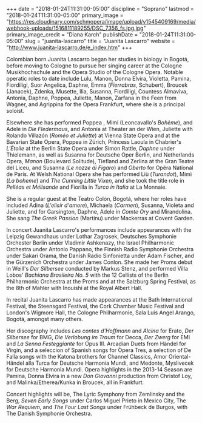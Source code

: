 +++
date = "2018-01-24T11:31:00-05:00"
discipline = "Soprano"
lastmod = "2018-01-24T11:31:00-05:00"
primary_image = "https://res.cloudinary.com/schmopera/image/upload/v1545409169/media/webhook-uploads/1516811189255/DSC_7356_fs.jpg.jpg"
primary_image_credit = "Diana Karch"
publishDate = "2018-01-24T11:31:00-05:00"
slug = "juanita-lascarro"
title = "Juanita Lascarro"
website = "http://www.juanita-lascarro.de/e_index.htm"
+++

Colombian born Juanita Lascarro began her studies in biology in Bogotá, before moving to Cologne to pursue her singing career at the Cologne Musikhochschule and the Opera Studio of the Cologne Opera. 
Notable operatic roles to date include Lulu, Manon, Donna Elvira, Violetta, Pamina, Fiordiligi, Suor Angelica, Daphne, Emma (*Fierrabras*, Schubert), Broucek (Janacek), Zdenka, Musette, Ilia, Susanna, Fiordiligi, Countess Almaviva, Antonia, Daphne, Poppea, Juliette, Manon, Zarfana in the Feen from Wagner, and Agrippina for the Opera Frankfurt, where she is a principal soloist.

Elsewhere she has performed Poppea , Mimi (Leoncavallo's *Bohème*), and Adele in *Die Fledermaus*, and Antonia at Theater an der Wien, Juliette with Rolando Villazón (*Roméo et Juliette*) at Vienna State Opera and at the Bavarian State Opera, Poppea in Zürich, Princess Laoula in Chabrier's *L'Étoile* at the Berlin State Opera under Simon Rattle, *Daphne* under Thielemann, as well as Susanna for Deutsche Oper Berlin, and Netherlands Opera, *Manon* (Boulevard Solitude), Tiefland and Zerlina at the Gran Teatre del Liceu, and Susanna (*Le nozze di Figaro*) and *Oberto* for Opéra National de Paris. At Welsh National Opera she has performed Liù (*Turandot*), Mimì (*La boheme*) and *The Cunning Little Vixen*, and she took the title role in *Pelléas et Mélisande* and Fiorilla in *Turco in Italia* at La Monnaie. 

She is a regular guest at the Teatro Colón, Bogotá, where her roles have included Adina (*L'elisir d'amore*), Michaela (*Carmen*), Susanna, Violeta and Juliette, and for Garsington, Daphne, Adele in *Comte Ory* and Mirandolina. She sang *The Greek Passion* (Martinu) under Mackerras at Covent Garden. 

In concert Juanita Lascarro's performances include appearances with the Leipzig Gewandhaus under Lothar Zagrosek, Deutsches Symphonie Orchester Berlin under Vladimir Ashkenazy, the Israel Philharmonic Orchestra under Antonio Pappano, the Finnish Radio Symphonie Orchestra under Sakari Orama, the Danish Radio Sinfonietta under Adam Fischer, and the Gürzenich Orchestra under James Conlon. She made her Proms debut in Weill's *Der Silbersee* conducted by Markus Stenz, and performed Villa Lobos' *Bachiana Brasileira No. 5* with the 12 Cellists of the Berlin Philharmonic Orchestra at the Proms and at the Salzburg Spring Festival, as the 8th of Mahler with Inouishi at the Royal Albert Hall.

In recital Juanita Lascarro has made appearances at the Bath International Festival, the Steensgard Festival, the Cork Chamber Music Festival and London's Wigmore Hall, the Cologne Philharmonie, Sala Luis Angel Arango, Bogotá, amongst many others.

Her discography includes *Les contes d'Hoffmann* and *Alcina* for Erato, *Der Silbersee* for BMG, *Die Verlobung im Traum* for Decca, *Der Zwerg* for EMI and *La Senna Festeggiante* for Opus III. Arcadian Duets from Händel for Virgin, and a seleccion of Spanish songs for Òpera Tres, a selection of De Falla songs with the Katona brothers for Channel Classics, Amor Oriental- Händel alla Turca for Deutsche Harmonia Mundi, and Medonte, Myslivecek for Deutsche Harmonia Mundi.
Opera highlights in the 2013-14 Season are Pamina, Donna Elvira in a new *Don Giovanni* production from Christof Loy, and Malinka/Etherea/Kunka in Broucek, all in Frankfurt.

Concert highlights will be, The Lyric Symphony from Zemlinsky and the Berg, *Seven Early Songs* under Carlos Miguel Prieto in Mexico City, The *War Requiem*, and *The Four Last Songs* under Frühbeck de Burgos, with The Danish Symphonie Orchestra.
